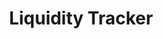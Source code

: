 ---
layout: ../../layouts/project.astro
title: "Liquidity Tracker"
buildTime: "March 2023"
description: "When I started learning Rust, I made this simple liquidity tracker for EVM chains. It monitors UniswapV2 for pairs creation and liquidity addition. A Discord Webhook can be used to send alerts."
github: "https://github.com/Quertyy/liquidity-trackor/"
tags: ["rust", "blockchain"]
---